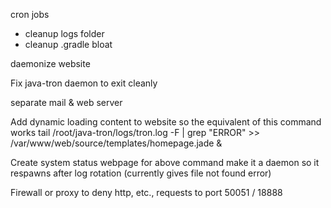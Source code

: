 cron jobs
 - cleanup logs folder
 - cleanup .gradle bloat

daemonize website

Fix java-tron daemon to exit cleanly

separate mail & web server

Add dynamic loading content to website so the equivalent of this command works
tail /root/java-tron/logs/tron.log -F | grep "ERROR" >> /var/www/web/source/templates/homepage.jade &

Create system status webpage for above command
make it a daemon so it respawns after log rotation (currently gives file not found error)

Firewall or proxy to deny http, etc., requests to port 50051 / 18888